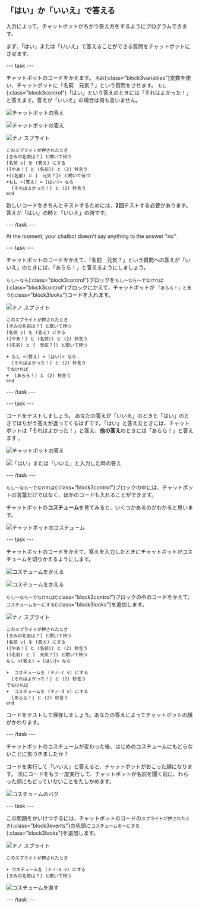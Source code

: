 ## 「はい」か「いいえ」で答える

入力によって、チャットボットがちがう答え方をするようにプログラムできます。

まず、「はい」または「いいえ」で答えることができる質問をチャットボットにさせます。

\--- task \---

チャットボットのコードをかえます。 `名前`{:class="block3variables"}変数を使い、チャットボットに「名前　元気？」という質問をさせます。 `もし`{:class="block3control"}「はい」という答えのときには「それはよかった！」と答えます。答えが「いいえ」の場合は何も言いません。

![チャットボットの答え](images/chatbot-if-test1-annotated.png)

![チャットボットの答え](images/chatbot-if-test2.png)

![ナノ スプライト](images/nano-sprite.png)

```blocks3
このスプライトが押されたとき
[きみの名前は？] と聞いて待つ
[名前 v] を (答え) にする
([やあ！] と (名前)) と (2) 秒言う
+((名前) と [　元気？]) と聞いて待つ
+もし <(答え) = [はい]> なら 
  [それはよかった！] と (2) 秒言う
end
```

新しいコードをきちんとテストするためには、**2回**テストする必要があります。答えが「はい」の時と「いいえ」の時です。

\--- /task \---

At the moment, your chatbot doesn't say anything to the answer "no".

\--- task \---

チャットボットのコードをかえて、「名前　元気？」という質問への答えが「いいえ」のときには、「あらら！」と答えるようにしましょう。

`もし～なら`{:class="block3control"}ブロックを`もし～なら～でなければ`{:class="block3control"}ブロックにかえて、チャットボットが `「あらら！」と言う`{:class="block3looks"}コードを入れます。

![ナノ スプライト](images/nano-sprite.png)

```blocks3
このスプライトが押されたとき
[きみの名前は？] と聞いて待つ
[名前 v] を (答え) にする
([やあ！] と (名前)) と (2) 秒言う
((名前) と [　元気？]) と聞いて待つ

+ もし <(答え) = [はい]> なら 
  [それはよかった！] と (2) 秒言う
でなければ 
+  [あらら！] と (2) 秒言う
end
```

\--- /task \---

\--- task \---

コードをテストしましょう。 あなたの答えが「いいえ」のときと「はい」のときではちがう答えが返ってくるはずです。「はい」と答えたときには、チャットボットは「それはよかった！」と答え、**他の答え**のときには「あらら！」と答えます 。

![チャットボットの答え](images/chatbot-if-test2.png)

![「はい」または「いいえ」と入力した時の答え](images/chatbot-if-else-test.png)

\--- /task \---

`もし～なら～でなければ`{:class="block3control"}ブロックの中には、チャットボットの言葉だけではなく、ほかのコードも入れることができます。

チャットボットの**コスチューム**を見てみると、いくつかあるのがわかると思います。

![チャットボットのコスチューム](images/chatbot-costume-view-annotated.png)

\--- task \---

チャットボットのコードをかえて、答えを入力したときにチャットボットがコスチュームを切りかえるようにします。

![コスチュームをかえる](images/chatbot-costume-test1.png)

![コスチュームをかえる](images/chatbot-costume-test2.png)

`もし～なら～でなければ`{:class="block3control"}ブロックの中のコードをかえて、`コスチュームを～にする`{:class="block3looks"}を追加します。

![ナノ スプライト](images/nano-sprite.png)

```blocks3
このスプライトが押されたとき
[きみの名前は？] と聞いて待つ
[名前 v] を (答え) にする
([やあ！] と (名前)) と (2) 秒言う
((名前) と [　元気？]) と聞いて待つ
もし <(答え) = [はい]> なら 

+  コスチュームを (ナノ-c v) にする
  [それはよかった！] と (2) 秒言う
でなければ 
+  コスチュームを (ナノ-d v) にする
  [あらら！] と (2) 秒言う
end
```

コードをテストして保存しましょう。あなたの答えによってチャットボットの顔がかわります。

\--- /task \---

チャットボットのコスチュームが変わった後、はじめのコスチュームにもどらないことに気づきましたか？

コードを実行して「いいえ」と答えると、チャットボットがおこった顔になります。 次にコードをもう一度実行して、チャットボットが名前を聞く前に、わらった顔にもどっていないことをたしかめます。

![コスチュームのバグ](images/chatbot-costume-bug-test.png)

\--- task \---

この問題をかいけつするには、チャットボットのコードの`スプライトが押されたとき`{:class="block3events"}の先頭に`コスチュームを～にする`{:class="block3looks"}を追加します。

![ナノ スプライト](images/nano-sprite.png)

```blocks3
このスプライトが押されたとき

+ コスチュームを (ナノ-a v) にする
[きみの名前は？] と聞いて待つ
```

![コスチュームを直す](images/chatbot-costume-fix-test.png)

\--- /task \---